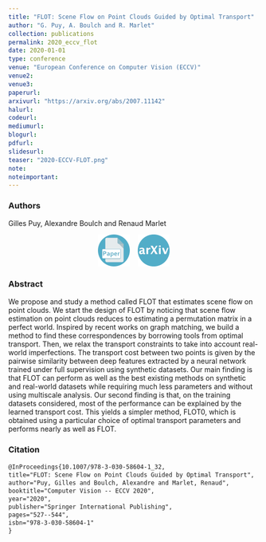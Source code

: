 ```yaml
---
title: "FLOT: Scene Flow on Point Clouds Guided by Optimal Transport"
author: "G. Puy, A. Boulch and R. Marlet"
collection: publications
permalink: 2020_eccv_flot
date: 2020-01-01
type: conference
venue: "European Conference on Computer Vision (ECCV)"
venue2: 
venue3:
paperurl: 
arxivurl: "https://arxiv.org/abs/2007.11142"
halurl: 
codeurl: 
mediumurl: 
blogurl: 
pdfurl: 
slidesurl: 
teaser: "2020-ECCV-FLOT.png"
note:
noteimportant: 
---
```


### Authors

Gilles Puy, Alexandre Boulch and Renaud Marlet

<p style="text-align:center">
    <a href="https://link.springer.com/chapter/10.1007/978-3-030-58604-1_32"><img src="/images/logo_paper.png" width="64" class="center" /></a>&nbsp;&nbsp;&nbsp;
    <a href="https://arxiv.org/abs/2007.11142"><img src="/images/logo_arxiv.png" width="64" class="center" /></a>
</p>


### Abstract

We propose and study a method called FLOT that estimates scene flow on point clouds. We start the design of FLOT by noticing that scene flow estimation on point clouds reduces to estimating a permutation matrix in a perfect world. Inspired by recent works on graph matching, we build a method to find these correspondences by borrowing tools from optimal transport. Then, we relax the transport constraints to take into account real-world imperfections. The transport cost between two points is given by the pairwise similarity between deep features extracted by a neural network trained under full supervision using synthetic datasets. Our main finding is that FLOT can perform as well as the best existing methods on synthetic and real-world datasets while requiring much less parameters and without using multiscale analysis. Our second finding is that, on the training datasets considered, most of the performance can be explained by the learned transport cost. This yields a simpler method, FLOT0, which is obtained using a particular choice of optimal transport parameters and performs nearly as well as FLOT.

### Citation

```
@InProceedings{10.1007/978-3-030-58604-1_32,
title="FLOT: Scene Flow on Point Clouds Guided by Optimal Transport",
author="Puy, Gilles and Boulch, Alexandre and Marlet, Renaud",
booktitle="Computer Vision -- ECCV 2020",
year="2020",
publisher="Springer International Publishing",
pages="527--544",
isbn="978-3-030-58604-1"
}
```

